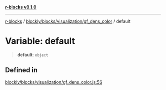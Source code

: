 [**r-blocks v0.1.0**](../../../../../README.md)

***

[r-blocks](../../../../../modules.md) / [blockly/blocks/visualization/gf\_dens\_color](../README.md) / default

# Variable: default

> **default**: `object`

## Defined in

[blockly/blocks/visualization/gf\_dens\_color.js:56](https://github.com/DhyeyMavani2003/r-blocks/blob/3c6fd2c845ebaab7af1ba61c432e0fe34ef7f334/src/pages/modules/blockly/blocks/visualization/gf_dens_color.js#L56)
